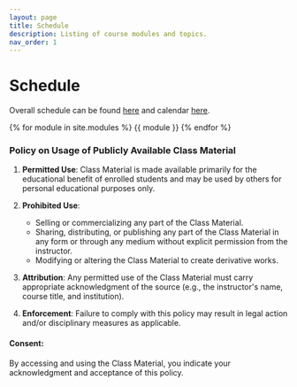```yaml
---
layout: page
title: Schedule
description: Listing of course modules and topics.
nav_order: 1
---
```


# Schedule

Overall schedule can be found [here](/assets/images/ContentOutline.png) and calendar [here](https://harvard-iacs.github.io/2023-AC215/assets/images/AC215%20-%20Schedule.svg).



{% for module in site.modules %}
{{ module }}
{% endfor %}



### Policy on Usage of Publicly Available Class Material

1. **Permitted Use**: Class Material is made available primarily for the educational benefit of enrolled students and may be used by others for personal educational purposes only.

2. **Prohibited Use**: 
   - Selling or commercializing any part of the Class Material.
   - Sharing, distributing, or publishing any part of the Class Material in any form or through any medium without explicit permission from the instructor.
   - Modifying or altering the Class Material to create derivative works.

3. **Attribution**: Any permitted use of the Class Material must carry appropriate acknowledgment of the source (e.g., the instructor's name, course title, and institution).

4. **Enforcement**: Failure to comply with this policy may result in legal action and/or disciplinary measures as applicable.

#### Consent:

By accessing and using the Class Material, you indicate your acknowledgment and acceptance of this policy.


